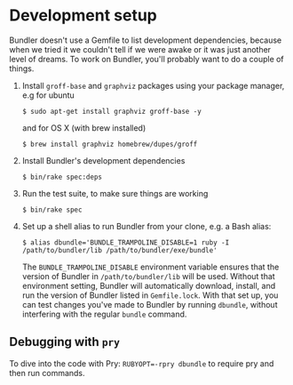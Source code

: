 # Development setup

Bundler doesn't use a Gemfile to list development dependencies, because when we tried it we couldn't tell if we were awake or it was just another level of dreams. To work on Bundler, you'll probably want to do a couple of things.

1. Install `groff-base` and `graphviz` packages using your package manager, e.g for ubuntu

      `$ sudo apt-get install graphviz groff-base -y`

   and for OS X (with brew installed)

      `$ brew install graphviz homebrew/dupes/groff`

2. Install Bundler's development dependencies

      `$ bin/rake spec:deps`

3. Run the test suite, to make sure things are working

      `$ bin/rake spec`

4. Set up a shell alias to run Bundler from your clone, e.g. a Bash alias:

      `$ alias dbundle='BUNDLE_TRAMPOLINE_DISABLE=1 ruby -I /path/to/bundler/lib /path/to/bundler/exe/bundle'`

   The `BUNDLE_TRAMPOLINE_DISABLE` environment variable ensures that the version of Bundler in `/path/to/bundler/lib` will be used. Without that environment setting, Bundler will automatically download, install, and run the version of Bundler listed in `Gemfile.lock`. With that set up, you can test changes you've made to Bundler by running `dbundle`, without interfering with the regular `bundle` command.

## Debugging with `pry`

To dive into the code with Pry: `RUBYOPT=-rpry dbundle` to require pry and then run commands.
